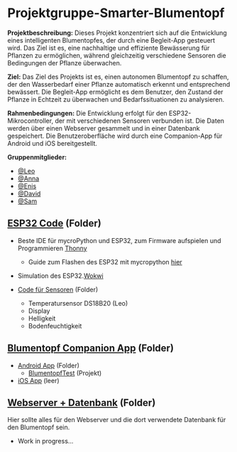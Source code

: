 # Projektgruppe-Smarter-Blumentopf

**Projektbeschreibung:** Dieses Projekt konzentriert sich auf die Entwicklung eines intelligenten Blumentopfes, der durch eine Begleit-App gesteuert wird. Das Ziel ist es, eine nachhaltige und effiziente Bewässerung für Pflanzen zu ermöglichen, während gleichzeitig verschiedene Sensoren die Bedingungen der Pflanze überwachen.

**Ziel:** Das Ziel des Projekts ist es, einen autonomen Blumentopf zu schaffen, der den Wasserbedarf einer Pflanze automatisch erkennt und entsprechend bewässert. Die Begleit-App ermöglicht es dem Benutzer, den Zustand der Pflanze in Echtzeit zu überwachen und Bedarfssituationen zu analysieren.

**Rahmenbedingungen:** Die Entwicklung erfolgt für den ESP32-Mikrocontroller, der mit verschiedenen Sensoren verbunden ist. Die Daten werden über einen Webserver gesammelt und in einer Datenbank gespeichert. Die Benutzeroberfläche wird durch eine Companion-App für Android und iOS bereitgestellt.

**Gruppenmitglieder:** 
- [@Leo](https://github.com/JJOmin)
- [@Anna](https://github.com/Discovery1701A)
- [@Enis](https://github.com/NisVison)
- [@David](https://github.com/)
- [@Sam](https://github.com/)

## [ESP32 Code](ESP32%20Code) (Folder)
- Beste IDE für mycroPython und ESP32, zum Firmware aufspielen und Programmieren [Thonny](https://thonny.org/)
  - Guide zum Flashen des ESP32 mit mycropython [hier](https://www.aranacorp.com/en/program-an-esp32-with-micropython/#:~:text=Install%20MicroPython%20with%20Thonny%20IDE,upload%20it%20to%20the%20board.)
- Simulation des ESP32.[Wokwi](https://wokwi.com/projects/334090875207418452)

- [Code für Sensoren](ESP32%20Code/Wokwi%20Simulation%20von%20Sensoren) (Folder)
  - Temperatursensor DS18B20 (Leo)
  - Display
  - Helligkeit
  - Bodenfeuchtigkeit




## [Blumentopf Companion App](https://github.com/JJOmin/Projektgruppe-Smarter-Blumentopf/tree/13669f39525ed7bec02224b15fcb15a624a73cc2/Blumentopf%20Companion%20App) (Folder)
- [Android App](https://github.com/JJOmin/Projektgruppe-Smarter-Blumentopf/tree/13669f39525ed7bec02224b15fcb15a624a73cc2/Blumentopf%20Companion%20App/Android%20App) (Folder)
  - [BlumentopfTest](https://github.com/JJOmin/Projektgruppe-Smarter-Blumentopf/tree/13669f39525ed7bec02224b15fcb15a624a73cc2/Blumentopf%20Companion%20App/Android%20App/BlumentopfTest) (Projekt)
- [iOS App](https://github.com/JJOmin/Projektgruppe-Smarter-Blumentopf/tree/13669f39525ed7bec02224b15fcb15a624a73cc2/Blumentopf%20Companion%20App/iOS%20App) (leer)

## [Webserver + Datenbank](https://github.com/JJOmin/Projektgruppe-Smarter-Blumentopf/tree/aed2a25c9ff63fdec2233deccf49d416775c6123/WebServer%20%2B%20Datenbank) (Folder)
Hier sollte alles für den Webserver und die dort verwendete Datenbank für den Blumentopf sein.
- Work in progress...
